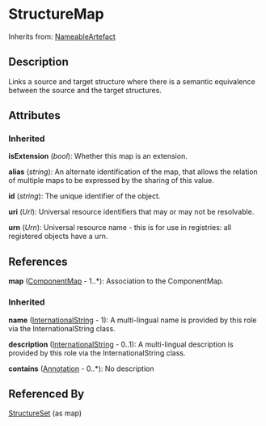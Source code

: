 
# StructureMap



Inherits from: [NameableArtefact](../Base/NameableArtefact.md)



## Description

Links a source and target structure where there is a semantic equivalence between the source and the target structures.


## Attributes

### Inherited

**isExtension** (*bool*): Whether this map is an extension.

**alias** (*string*): An alternate identification of the map, that allows the relation of multiple maps to be expressed by the sharing of this value.

**id** (*string*): The unique identifier of the object.

**uri** (*Url*): Universal resource identifiers that may or may not be resolvable.

**urn** (*Urn*): Universal resource name - this is for use in registries: all registered objects have a urn.



## References

**map** ([ComponentMap](ComponentMap.md) - 1..*): Association to the ComponentMap.

### Inherited

**name** ([InternationalString](../Base/InternationalString.md) - 1): A multi-lingual name is provided by this role via the InternationalString class.

**description** ([InternationalString](../Base/InternationalString.md) - 0..1): A multi-lingual description is provided by this role via the InternationalString class.

**contains** ([Annotation](../Base/Annotation.md) - 0..*): No description



## Referenced By

[StructureSet](StructureSet.md) (as map)



